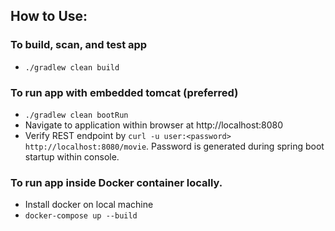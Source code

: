 ## How to Use:

### To build, scan, and test app
* `./gradlew clean build`

### To run app with embedded tomcat (preferred)
* `./gradlew clean bootRun`
* Navigate to application within browser at http://localhost:8080
* Verify REST endpoint by `curl -u user:<password> http://localhost:8080/movie`.  Password is generated during spring boot startup within console.

### To run app inside Docker container locally.
* Install docker on local machine
* `docker-compose up --build`
